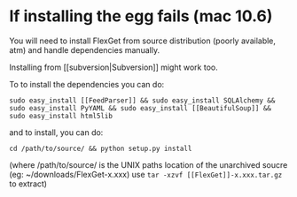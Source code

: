 # If installing the egg fails (mac 10.6)

You will need to install FlexGet from source distribution (poorly available, atm) and handle dependencies manually.

Installing from [[subversion|Subversion]] might work too.

To to install the dependencies you can do:


    sudo easy_install [[FeedParser]] && sudo easy_install SQLAlchemy && sudo easy_install PyYAML && sudo easy_install [[BeautifulSoup]] && sudo easy_install html5lib


and to install, you can do:


    cd /path/to/source/ && python setup.py install


(where /path/to/source/ is the UNIX paths location of the unarchived soucre (eg: ~/downloads/FlexGet-x.xxx) use `tar -xzvf [[FlexGet]]-x.xxx.tar.gz` to extract)
